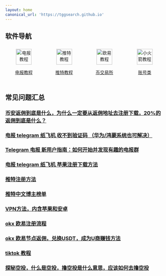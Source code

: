 ```yaml
---
layout: home
canonical_url: 'https://tggsearch.github.io'
---
```

## 软件导航
<div style="display: flex;grid-template-columns: repeat(4, 1fr.html);align-items: start;gap: 10px;">
  <div style=" flex: 1;text-align: center;padding: 10px;box-sizing: border-box;">
    <a href="./telegram.html">
        <img src="https://cdn.jsdelivr.net/gh/tggsearch/tggSearch.github.io/assets/img/telegram.png" alt="电报教程" height=50px>
        <p>电报教程</p>
    </a>
  </div>
   <div style=" flex: 1;text-align: center;padding: 10px;box-sizing: border-box;">
    <a href="./twitter.html">
        <img src="https://cdn.jsdelivr.net/gh/tggsearch/tggSearch.github.io/assets/img/twitter.png" alt="推特教程" height=50px>
        <p>推特教程</p>
    </a>
  </div>
   <div style=" flex: 1;text-align: center;padding: 10px;box-sizing: border-box;">
    <a href="./okx.html">
        <img src="https://cdn.jsdelivr.net/gh/tggsearch/tggSearch.github.io/assets/img/okx.png" alt="欧易教程" height=50px>
        <p>币交易所</p>
    </a>
  </div>
  <div style=" flex: 1;text-align: center;padding: 10px;box-sizing: border-box;">
    <a href="./account.html">
        <img src="https://cdn.jsdelivr.net/gh/tggsearch/tggSearch.github.io/assets/img/shadowrocket.jpeg" alt="小火箭教程" height=50px>
        <p>账号类</p>
    </a>
  </div>
</div>


## 常见问题汇总
### [币安返佣到底是什么，为什么一定要从返佣地址去注册下载，20%的返佣到底是什么？](./docs/bnb-buy-coins.html)
### [电报 telegram 纸飞机 收不到验证码 （华为/鸿蒙系统也可解决）](./docs/telegram-no-sms-code.html)
### [Telegram 电报 新用户指南：如何开始并发现有趣的电报群](./docs/telegram-start.html)
### [电报 telegram 纸飞机 苹果注册下载方法](./docs/telegram-ios.html)
### [推特注册方法](./docs/twitter.html)
### [推特中文博主榜单](./docs/twitter-ranking.html)
### [VPN方法，内含苹果和安卓](./docs/vpn.html)
### [okx 欧易注册流程](./docs/okx.html)
### [okx 欧易节点返佣，兑换USDT，成为U商赚钱方法](./docs/okx-buy-coins.html)
### [tiktok 教程](./docs/tiktok.html)
### [探秘空投，什么是空投，撸空投是什么意思，应该如何去撸空投](./docs/airdrop.html)